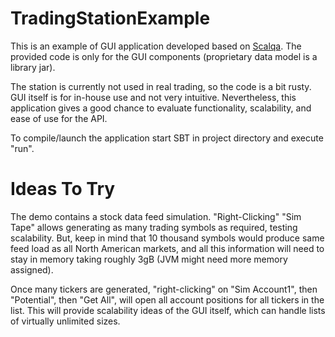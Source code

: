 # TradingStationExample

This is an example of GUI application developed based on [Scalqa](https://github.com/scalqa/scalqa/). 
The provided code is only for the GUI components (proprietary data model is a library jar). 

The station is currently not used in real trading, so the code is a bit rusty. 
GUI itself is for in-house use and not very intuitive. 
Nevertheless, this application gives a good chance to evaluate functionality, scalability, and ease of use for the API.

To compile/launch the application start SBT in project directory and execute "run". 

# Ideas To Try

The demo contains a stock data feed simulation. "Right-Clicking" "Sim Tape" allows generating as many trading symbols as required, 
testing scalability. But, keep in mind that 10 thousand symbols would produce same feed load as all North American markets, 
and all this information will need to stay in memory taking roughly 3gB (JVM might need more memory assigned).

Once many tickers are generated, "right-clicking" on "Sim Account1", then "Potential", then "Get All", 
will open all account positions for all tickers in the list. This will provide scalability ideas of the GUI itself, 
which can handle lists of virtually unlimited sizes.
